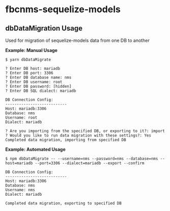 # fbcnms-sequelize-models

## dbDataMigration Usage

Used for migration of sequelize-models data from one DB to another

**Example: Manual Usage**
```
$ yarn dbDataMigrate

? Enter DB host: mariadb
? Enter DB port: 3306
? Enter DB database name: nms
? Enter DB username: root
? Enter DB password: [hidden]
? Enter DB SQL dialect: mariadb

DB Connection Config:
---------------------------
Host: mariadb:3306
Database: nms
Username: root
Dialect: mariadb

? Are you importing from the specified DB, or exporting to it?: import
? Would you like to run data migration with these settings?: Yes
Completed data migration, importing from specified DB
```

**Example: Automated Usage**
```
$ npm dbDataMigrate -- --username=nms --password=nms --database=nms --host=mariadb --port=3306 --dialect=mariadb --export --confirm

DB Connection Config:
---------------------------
Host: mariadb:3306
Database: nms
Username: nms
Dialect: mariadb

Completed data migration, exporting to specified DB
```

